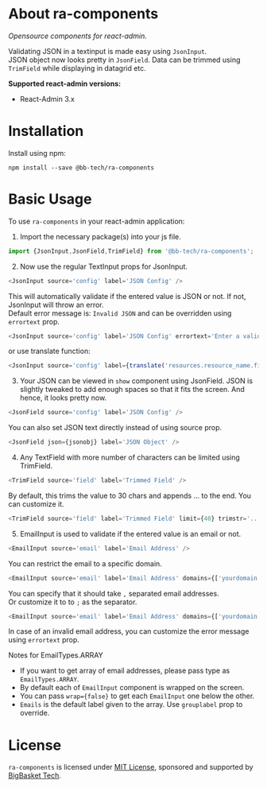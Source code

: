 # About ra-components

*Opensource components for react-admin.*

Validating JSON in a textinput is made easy using `JsonInput`.  
JSON object now looks pretty in `JsonField`.
Data can be trimmed using `TrimField` while displaying in datagrid etc. 

**Supported react-admin versions:**

* React-Admin 3.x

# Installation

Install using npm:

`npm install --save @bb-tech/ra-components`

# Basic Usage

To use `ra-components` in your react-admin application:

1. Import the necessary package(s) into your js file.

```js
import {JsonInput,JsonField,TrimField} from '@bb-tech/ra-components';
```

2. Now use the regular TextInput props for JsonInput.

```js
<JsonInput source='config' label='JSON Config' />
```

This will automatically validate if the entered value is JSON or not.
If not, JsonInput will throw an error.  
Default error message is: `Invalid JSON` and can be overridden using `errortext` prop.

```js
<JsonInput source='config' label='JSON Config' errortext='Enter a valid JSON'/>
```
or use translate function:

```js
<JsonInput source='config' label={translate('resources.resource_name.fields.config')} errortext={translate('myroot.validate.json')}/>
```
3. Your JSON can be viewed in `show` component using JsonField.
JSON is slightly tweaked to add enough spaces so that it fits the screen.
And hence, it looks pretty now.

```js
<JsonField source='config' label='JSON Config' />
```
You can also set JSON text directly instead of using source prop.

```js
<JsonField json={jsonobj} label='JSON Object' />
```

4. Any TextField with more number of characters can be limited using TrimField.

```js
<TrimField source='field' label='Trimmed Field' />
```
By default, this trims the value to 30 chars and appends ... to the end.
You can customize it.

```js
<TrimField source='field' label='Trimmed Field' limit={40} trimstr='....' />
```

5. EmailInput is used to validate if the entered value is an email or not.

```js
<EmailInput source='email' label='Email Address' />
```
You can restrict the email to a specific domain.

```js
<EmailInput source='email' label='Email Address' domains={['yourdomain.com']} />
```

You can specify that it should take `,` separated email addresses.  
Or customize it to to `;` as the separator.
```js
<EmailInput source='email' label='Email Address' domains={['yourdomain.com']} type={EmailTypes.MULTIPLE} splitchar=';'/>
```
In case of an invalid email address, you can customize the error message using `errortext` prop.

Notes for EmailTypes.ARRAY
- If you want to get array of email addresses, please pass type as `EmailTypes.ARRAY`.
- By default each of `EmailInput` component is wrapped on the screen.  
- You can pass `wrap={false}` to get each `EmailInput` one below the other.
- `Emails` is the default label given to the array. Use `grouplabel` prop to override.
# License

`ra-components` is licensed under [MIT License](./LICENSE.md), sponsored and supported by [BigBasket Tech](https://tech.bigbasket.com).